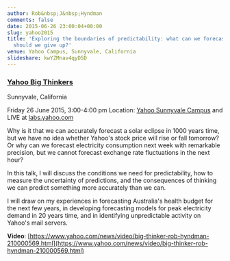 ```yaml
---
author: Rob&nbsp;J&nbsp;Hyndman
comments: false
date: 2015-06-26 23:00:04+00:00
slug: yahoo2015
title: 'Exploring the boundaries of predictability: what can we forecast, and when
  should we give up?'
venue: Yahoo Campus, Sunnyvale, California
slideshare: kwYZMnav4qyD5D
---
```


### **[Yahoo Big Thinkers](https://labs.yahoo.com/news/big-thinker-rob-hyndman-explores-science-forecasting-and-prediction)**

Sunnyvale, California

Friday 26 June 2015, 3:00-4:00 pm
Location: [Yahoo Sunnyvale Campus](https://www.google.com/maps/place/Yahoo!/@37.417107,-122.025168,15z/data=!4m6!1m3!3m2!1s0x0:0x9f2d3eb3f8af2d4e!2sYahoo*21!3m1!1s0x0:0x9f2d3eb3f8af2d4e) and LIVE at [labs.yahoo.com](http://labs.yahoo.com)


Why is it that we can accurately forecast a solar eclipse in 1000 years time, but we have no idea whether Yahoo's stock price will rise or fall tomorrow? Or why can we forecast electricity consumption next week with remarkable precision, but we cannot forecast exchange rate fluctuations in the next hour?

In this talk, I will discuss the conditions we need for predictability, how to measure the uncertainty of predictions, and the consequences of thinking we can predict something more accurately than we can.

I will draw on my experiences in forecasting Australia's health budget for the next few years, in developing forecasting models for peak electricity demand in 20 years time, and in identifying unpredictable activity on Yahoo's mail servers.

**Video**: [https://www.yahoo.com/news/video/big-thinker-rob-hyndman-210000569.html](https://www.yahoo.com/news/video/big-thinker-rob-hyndman-210000569.html)
